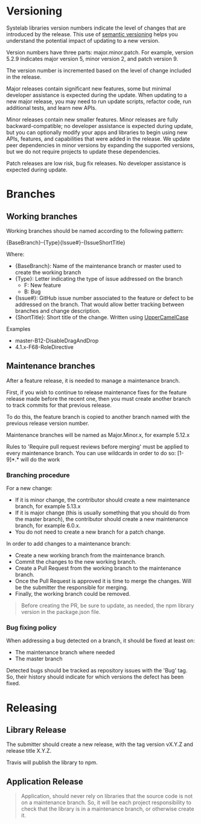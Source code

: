 # Versioning

Systelab libraries version numbers indicate the level of changes that are introduced by the release. This use of [semantic versioning](https://semver.org/) helps you understand the potential impact of updating to a new version.

Version numbers have three parts: major.minor.patch. For example, version 5.2.9 indicates major version 5, minor version 2, and patch version 9.

The version number is incremented based on the level of change included in the release.

Major releases contain significant new features, some but minimal developer assistance is expected during the update. When updating to a new major release, you may need to run update scripts, refactor code, run additional tests, and learn new APIs.

Minor releases contain new smaller features. Minor releases are fully backward-compatible; no developer assistance is expected during update, but you can optionally modify your apps and libraries to begin using new APIs, features, and capabilities that were added in the release. We update peer dependencies in minor versions by expanding the supported versions, but we do not require projects to update these dependencies.

Patch releases are low risk, bug fix releases. No developer assistance is expected during update.

# Branches

## Working branches

Working branches should be named according to the following pattern:

{BaseBranch}-{Type}{Issue#}-{IssueShortTitle}

Where:
- {BaseBranch}: Name of the maintenance branch or master used to create the working branch
- {Type}: Letter indicating the type of issue addressed on the branch
    - F: New feature
    - B: Bug
- {Issue#}: GitHub issue number associated to the feature or defect to be addressed on the branch. That would allow better tracking between branches and change description.
- {ShortTitle}: Short title of the change. Written using [UpperCamelCase](https://es.wikipedia.org/wiki/CamelCase)

Examples
- master-B12-DisableDragAndDrop
- 4.1.x-F68-RoleDirective


## Maintenance branches

After a feature release, it is needed to manage a maintenance branch.

First, if you wish to continue to release maintenance fixes for the feature release made before the recent one, then you must create another branch to track commits for that previous release.

To do this, the feature branch is copied to another branch named with the previous release version number.

Maintenance branches will be named as Major.Minor.x, for example 5.12.x

Rules to 'Require pull request reviews before merging' must be applied to every maintenance branch. You can use wildcards in order to do so: \[1-9]\*.* will do the work

### Branching procedure

For a new change:

- If it is minor change, the contributor should create a new maintenance branch, for example 5.13.x
- If it is major change (this is usually something that you should do from the master branch), the contributor should create a new maintenance branch, for example 6.0.x.
- You do not need to create a new branch for a patch change.

In order to add changes to a maintenance branch:

 - Create a new working branch from the maintenance branch.
 - Commit the changes to the new working branch.
 - Create a Pull Request from the working branch to the maintenance branch.
 - Once the Pull Request is approved it is time to merge the changes. Will be the submitter the responsible for merging.
 - Finally, the working branch could be removed.

> Before creating the PR, be sure to update, as needed, the npm library version in the package.json file.

### Bug fixing policy

When addressing a bug detected on a branch, it should be fixed at least on:
- The maintenance branch where needed
- The master branch

Detected bugs should be tracked as repository issues with the 'Bug' tag. So, their history should indicate for which versions the defect has been fixed.

# Releasing

## Library Release

The submitter should create a new release, with the tag version vX.Y.Z and release title X.Y.Z.

Travis will publish the library to npm.

## Application Release

> Application, should never rely on libraries that the source code is not on a maintenance branch. So, it will be each project responsibility to check that the library is in a maintenance branch, or otherwise create it.



